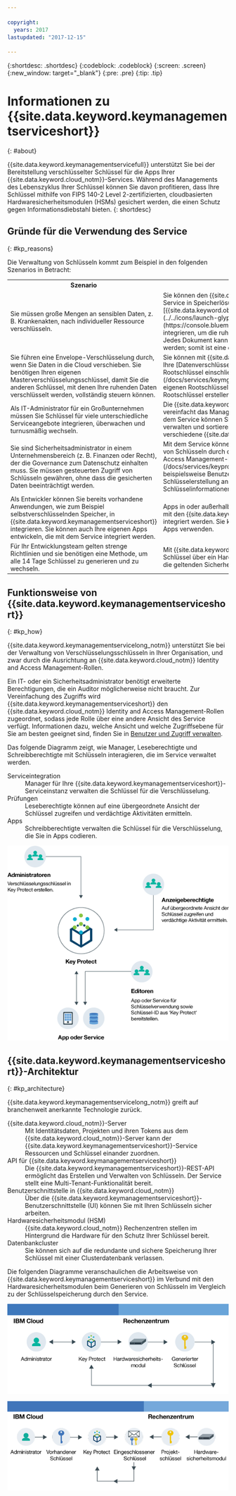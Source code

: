 ```yaml
---

copyright:
  years: 2017
lastupdated: "2017-12-15"

---
```


{:shortdesc: .shortdesc}
{:codeblock: .codeblock}
{:screen: .screen}
{:new_window: target="_blank"}
{:pre: .pre}
{:tip: .tip}

# Informationen zu {{site.data.keyword.keymanagementserviceshort}}
{: #about}

{{site.data.keyword.keymanagementservicefull}} unterstützt Sie bei der Bereitstellung verschlüsselter Schlüssel für die Apps Ihrer {{site.data.keyword.cloud_notm}}-Services. Während des Managements des Lebenszyklus Ihrer Schlüssel können Sie davon profitieren, dass Ihre Schlüssel mithilfe von FIPS 140-2 Level 2-zertifizierten, cloudbasierten Hardwaresicherheitsmodulen (HSMs) gesichert werden, die einen Schutz gegen Informationsdiebstahl bieten.
{: shortdesc}

## Gründe für die Verwendung des Service
{: #kp_reasons}

Die Verwaltung von Schlüsseln kommt zum Beispiel in den folgenden Szenarios in Betracht:

<table>
  <tr>
    <th>Szenario</th>
    <th>Ursachen</th>
  </tr>
  <tr>
    <td>Sie müssen große Mengen an sensiblen Daten, z. B. Krankenakten, nach individueller Ressource verschlüsseln.</td>
    <td>Sie können den {{site.data.keyword.keymanagementserviceshort}}-Service in Speicherlösungen wie z. B. [{{site.data.keyword.objectstorageshort}} ![Symbol für externen Link](../../icons/launch-glyph.svg "Symbol für externen Link")](https://console.bluemix.net/docs/services/ObjectStorage/index.html) integrieren, um die ruhenden Daten in der Cloud zu verschlüsseln. Jedes Dokument kann durch einen anderen Schlüssel geschützt werden; somit ist eine differenzierte Steuerung Ihrer Daten möglich.</td>
  </tr>
  <tr>
    <td>Sie führen eine Envelope-Verschlüsselung durch, wenn Sie Daten in die Cloud verschieben. Sie benötigen Ihren eigenen Masterverschlüsselungsschlüssel, damit Sie die anderen Schlüssel, mit denen Ihre ruhenden Daten verschlüsselt werden, vollständig steuern können.</td>
    <td>Sie können mit {{site.data.keyword.keymanagementserviceshort}} Ihre [Datenverschlüsselungsschlüssel in einen sehr sicheren Rootschlüssel einschließen](/docs/services/keymgmt/keyprotect_envelope.html). Sie können Ihre eigenen Rootschlüssel verwenden oder im Service neue Rootschlüssel erstellen.</td>
  </tr>
  <tr>
    <td>Als IT-Administrator für ein Großunternehmen müssen Sie Schlüssel für viele unterschiedliche Serviceangebote integrieren, überwachen und turnusmäßig wechseln.</td>
    <td>Die {{site.data.keyword.keymanagementserviceshort}}-Schnittstelle vereinfacht das Management mehrerer Verschlüsselungsservices. Mit dem Service können Sie Schlüssel an einer zentralen Position verwalten und sortieren oder Schlüssel nach Projekt trennen und in verschiedene {{site.data.keyword.cloud_notm}}-Bereiche aufnehmen.</td>
  </tr>
  <tr>
    <td>Sie sind Sicherheitsadministrator in einem Unternehmensbereich (z. B. Finanzen oder Recht), der die Governance zum Datenschutz einhalten muss. Sie müssen gesteuerten Zugriff von Schlüsseln gewähren, ohne dass die gesicherten Daten beeinträchtigt werden.</td>
    <td>Mit dem Service können Sie den Benutzerzugriff zum Management von Schlüsseln durch das [Zuweisen unterschiedlicher Identity and Access Management-Rollen steuern](/docs/services/keyprotect_manage_access.html#roles). Sie können beispielsweise Benutzern Lesezugriff erteilen, die Informationen zur Schlüsselerstellung anzeigen müssen, ohne die Schlüsselinformationen anzuzeigen.</td>
  <tr>
    <td>Als Entwickler können Sie bereits vorhandene Anwendungen, wie zum Beispiel selbstverschlüsselnden Speicher, in {{site.data.keyword.keymanagementserviceshort}} integrieren. Sie können auch Ihre eigenen Apps entwickeln, die mit dem Service integriert werden.</td>
    <td>Apps in oder außerhalb von {{site.data.keyword.cloud_notm}} können mit den {{site.data.keyword.keymanagementserviceshort}}-APIs integriert werden. Sie können eigene vorhandene Schlüssel für Ihre Apps verwenden. </td>
  </tr>
  <tr>
    <td>Für Ihr Entwicklungsteam gelten strenge Richtlinien und sie benötigen eine Methode, um alle 14 Tage Schlüssel zu generieren und zu wechseln.</td>
    <td>Mit {{site.data.keyword.cloud_notm}} können Sie innerhalb kurzer Zeit Schlüssel über ein Hardwaresicherheitsmodul (HSM) generieren, um die geltenden Sicherheitsvorgaben zeitgerecht zu erfüllen.</td>
  </tr>
</table>

## Funktionsweise von {{site.data.keyword.keymanagementserviceshort}}
{: #kp_how}

{{site.data.keyword.keymanagementservicelong_notm}} unterstützt Sie bei der Verwaltung von Verschlüsselungsschlüsseln in Ihrer Organisation, und zwar durch die Ausrichtung an {{site.data.keyword.cloud_notm}} Identity and Access Management-Rollen.

Ein IT- oder ein Sicherheitsadministrator benötigt erweiterte Berechtigungen, die ein Auditor möglicherweise nicht braucht. Zur Vereinfachung des Zugriffs wird {{site.data.keyword.keymanagementserviceshort}} den {{site.data.keyword.cloud_notm}} Identity and Access Management-Rollen zugeordnet, sodass jede Rolle über eine andere Ansicht des Service verfügt. Informationen dazu, welche Ansicht und welche Zugriffsebene für Sie am besten geeignet sind, finden Sie in [Benutzer und Zugriff verwalten](/docs/services/keymgmt/keyprotect_manage_access.html#roles).

Das folgende Diagramm zeigt, wie Manager, Leseberechtigte und Schreibberechtigte mit Schlüsseln interagieren, die im Service verwaltet werden.

<dl>
  <dt>Serviceintegration</dt>
    <dd>Manager für Ihre {{site.data.keyword.keymanagementserviceshort}}-Serviceinstanz verwalten die Schlüssel für die Verschlüsselung. </dd>
  <dt>Prüfungen</dt>
    <dd>Leseberechtigte können auf eine übergeordnete Ansicht der Schlüssel zugreifen und verdächtige Aktivitäten ermitteln.</dd>
  <dt>Apps</dt>
    <dd>Schreibberechtigte verwalten die Schlüssel für die Verschlüsselung, die Sie in Apps codieren. </dd>
</dl>

![Das Diagramm zeigt dieselben Komponenten, die auch in der vorhergehenden Definitionsliste beschrieben sind.](images/keys-use-cases.png)

## {{site.data.keyword.keymanagementserviceshort}}-Architektur
{: #kp_architecture}

{{site.data.keyword.keymanagementservicelong_notm}} greift auf branchenweit anerkannte Technologie zurück.

<dl>
  <dt>{{site.data.keyword.cloud_notm}}-Server</dt>
    <dd>Mit Identitätsdaten, Projekten und ihren Tokens aus dem {{site.data.keyword.cloud_notm}}-Server kann der {{site.data.keyword.keymanagementserviceshort}}-Service Ressourcen und Schlüssel einander zuordnen.</dd>
  <dt>API für {{site.data.keyword.keymanagementserviceshort}}</dt>
    <dd>Die {{site.data.keyword.keymanagementserviceshort}}-REST-API ermöglicht das Erstellen und Verwalten von Schlüsseln. Der Service stellt eine Multi-Tenant-Funktionalität bereit.</dd>
  <dt>Benutzerschnittstelle in {{site.data.keyword.cloud_notm}}</dt>
    <dd>Über die {{site.data.keyword.keymanagementserviceshort}}-Benutzerschnittstelle (UI) können Sie mit Ihren Schlüsseln sicher arbeiten.</dd>
  <dt>Hardwaresicherheitsmodul (HSM)</dt>
    <dd>{{site.data.keyword.cloud_notm}} Rechenzentren stellen im Hintergrund die Hardware für den Schutz Ihrer Schlüssel bereit.</dd>
  <dt>Datenbankcluster</dt>
    <dd>Sie können sich auf die redundante und sichere Speicherung Ihrer Schlüssel mit einer Clusterdatenbank verlassen.</dd>
</dl>

Die folgenden Diagramme veranschaulichen die Arbeitsweise von {{site.data.keyword.keymanagementserviceshort}} im Verbund mit den Hardwaresicherheitsmodulen beim Generieren von Schlüsseln im Vergleich zu der Schlüsselspeicherung durch den Service.

![Das Diagramm zeigt die Generierung von Schlüsseln.](images/generated-key.png)

![Das Diagramm zeigt, wie vorhandene Schlüssel gespeichert werden.](images/stored-key.png)
